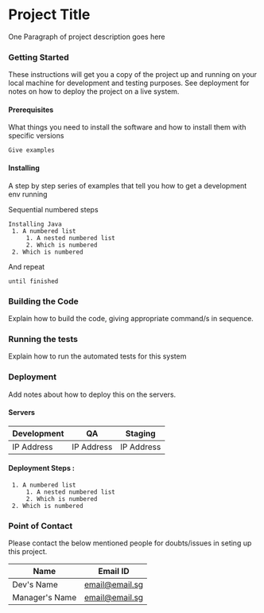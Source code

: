 # Project Title

One Paragraph of project description goes here

### Getting Started

These instructions will get you a copy of the project up and running on your local machine for development and testing purposes. See deployment for notes on how to deploy the project on a live system.

#### Prerequisites

What things you need to install the software and how to install them with specific versions

```
Give examples
```

#### Installing

A step by step series of examples that tell you how to get a development env running

Sequential numbered steps

~~~
Installing Java
 1. A numbered list
     1. A nested numbered list
     2. Which is numbered
 2. Which is numbered
~~~

And repeat

```
until finished
```

### Building the Code

Explain how to build the code, giving appropriate command/s in sequence.

### Running the tests

Explain how to run the automated tests for this system

### Deployment

Add notes about how to deploy this on the servers.

#### Servers

Development   | QA            | Staging           
------------- | ------------- | -------------
IP Address    | IP Address    | IP Address


#### Deployment Steps :

~~~
 1. A numbered list
     1. A nested numbered list
     2. Which is numbered
 2. Which is numbered
~~~

### Point of Contact

Please contact the below mentioned people for doubts/issues in seting up this project.

Name           | Email ID                       
-------------- | ------------- 
Dev's Name     | email@email.sg
Manager's Name | email@email.sg
